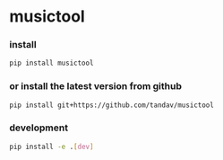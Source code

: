 # musictool

### install
```sh
pip install musictool
```

### or install the latest version from github
```sh
pip install git+https://github.com/tandav/musictool
```

### development
```sh
pip install -e .[dev]
```
